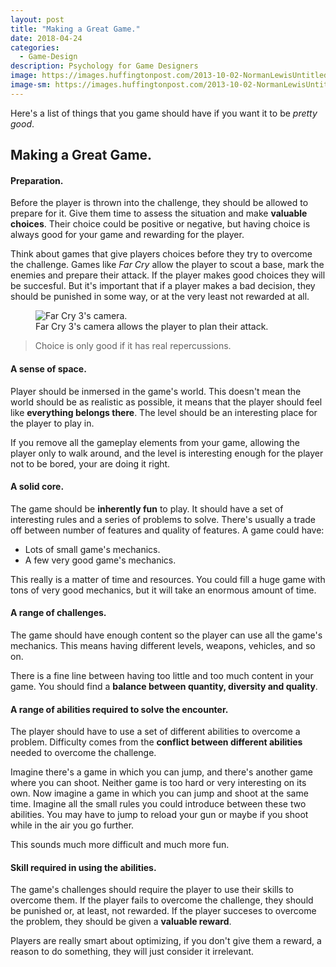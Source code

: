 ```yaml
---
layout: post
title: "Making a Great Game."
date: 2018-04-24
categories:
  - Game-Design
description: Psychology for Game Designers
image: https://images.huffingtonpost.com/2013-10-02-NormanLewisUntitled.jpg
image-sm: https://images.huffingtonpost.com/2013-10-02-NormanLewisUntitled.jpg
---
```


Here's a list of things that you game should have if you want it to be *pretty good*.

## Making a Great Game.

#### Preparation.

Before the player is thrown into the challenge, they should be allowed to prepare for it. Give them time to assess the situation and make **valuable choices**. Their choice could be positive or negative, but having choice is always good for your game and rewarding for the player.

Think about games that give players choices before they try to overcome the challenge. Games like *Far Cry* allow the player to scout a base, mark the enemies and prepare their attack. If the player makes good choices they will be succesful. But it's important that if a player makes a bad decision, they should be punished in some way, or at the very least not rewarded at all.

<figure>
  <img src="https://faduworld.files.wordpress.com/2013/03/14_55449_640screen.jpg" alt="Far Cry 3's camera."/>
  <figcaption>Far Cry 3's camera allows the player to plan their attack.</figcaption>
</figure>

> Choice is only good if it has real repercussions.

#### A sense of space.

Player should be inmersed in the game's world. This doesn't mean the world should be as realistic as possible, it means that the player should feel like **everything belongs there**. The level should be an interesting place for the player to play in.

If you remove all the gameplay elements from your game, allowing the player only to walk around, and the level is interesting enough for the player not to be bored, your are doing it right.

#### A solid core.

The game should be **inherently fun** to play. It should have a set of interesting rules and a series of problems to solve. There's usually a trade off between number of features and quality of features. A game could have:

* Lots of small game's mechanics.
* A few very good game's mechanics.

This really is a matter of time and resources. You could fill a huge game with tons of very good mechanics, but it will take an enormous amount of time.

#### A range of challenges.

The game should have enough content so the player can use all the game's mechanics. This means having different levels, weapons, vehicles, and so on.

There is a fine line between having too little and too much content in your game. You should find a **balance between quantity, diversity and quality**.

#### A range of abilities required to solve the encounter.

The player should have to use a set of different abilities to overcome a problem. Difficulty comes from the **conflict between different abilities** needed to overcome the challenge.

Imagine there's a game in which you can jump, and there's another game where you can shoot. Neither game is too hard or very interesting on its own. Now imagine a game in which you can jump and shoot at the same time. Imagine all the small rules you could introduce between these two abilities. You may have to jump to reload your gun or maybe if you shoot while in the air you go further.

This sounds much more difficult and much more fun.

#### Skill required in using the abilities.

The game's challenges should require the player to use their skills to overcome them. If the player fails to overcome the challenge, they should be punished or, at least, not rewarded. If the player succeses to overcome the problem, they should be given a **valuable reward**.

Players are really smart about optimizing, if you don't give them a reward, a reason to do something, they will just consider it irrelevant.

